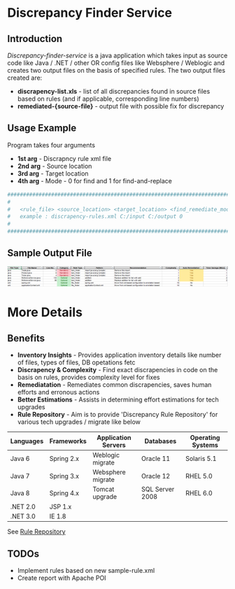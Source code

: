 # Discrepancy Finder Service

## Introduction
*Discrepancy-finder-service* is a java application which takes input as source code  like Java / .NET / other OR config files like Websphere / Weblogic and creates two output files on the basis of specified rules. The two output files created are:
 -  **discrapency-list.xls** - list of all discrepancies found in source files based on rules (and if applicable, corresponding line numbers)
 -  **remediated-{source-file}** - output file with possible fix for discrepancy


## Usage Example

Program takes four arguments

 - **1st arg** - Discrapncy rule xml file
 - **2nd arg** - Source location
 - **3rd arg** - Target location
 - **4th arg** - Mode - 0 for find and 1 for find-and-replace


```sh
##############################################################################
#                                                                            #
#   <rule_file> <source_location> <target_location> <find_remediate_mode>    #
#   example : discrapency-rules.xml C:/input C:/output 0                     #
#                                                                            #
##############################################################################
```

## Sample Output File
![Screenshot](sample-output.png) <!-- .element height="100%" width="100%" -->

# More Details

## Benefits

 - **Inventory Insights** - Provides application inventory details like number of files, types of files, DB opetations fetc 
 - **Discrapency & Complexity** -  Find exact discrapencies in code on the basis on rules, provides complexity level for fixes
 - **Remediatation** - Remediates common discrapencies, saves human efforts and erronous actions
 - **Better Estimations** - Assists in determining effort estimations for tech upgrades
 - **Rule Repository** - Aim is to provide 'Discrepancy Rule Repository' for various tech upgrades / migrate like below

| Languages | Frameworks | Application Servers | Databases | Operating Systems |
| --------- | ---------- | ------------------- | --------- | ----------------- |
| Java 6 | Spring 2.x | Weblogic migrate | Oracle 11 | Solaris 5.1 |
| Java 7 | Spring 3.x | Websphere migrate | Oracle 12 | RHEL 5.0 |
| Java 8 | Spring 4.x | Tomcat upgrade| SQL Server 2008 | RHEL 6.0 |
| .NET 2.0 | JSP 1.x | | | 
| .NET 3.0 | IE 1.8 | | |

See  [Rule Repository](https://github.com/jeevanatigre/discrepancy-finder-service/tree/master/rule-repository)


## TODOs

 - Implement rules based on new sample-rule.xml
 - Create report with Apache POI

